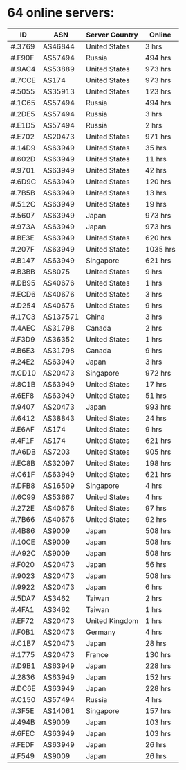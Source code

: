 # 64 online servers:

| ID | ASN | Server Country | Online |
| ------ | ------ | ------ | ------ |
| #.3769 | AS46844 | United States | 3 hrs |
| #.F90F | AS57494 | Russia | 494 hrs |
| #.9AC4 | AS53889 | United States | 973 hrs |
| #.7CCE | AS174 | United States | 973 hrs |
| #.5055 | AS35913 | United States | 123 hrs |
| #.1C65 | AS57494 | Russia | 494 hrs |
| #.2DE5 | AS57494 | Russia | 3 hrs |
| #.E1D5 | AS57494 | Russia | 2 hrs |
| #.E702 | AS20473 | United States | 971 hrs |
| #.14D9 | AS63949 | United States | 35 hrs |
| #.602D | AS63949 | United States | 11 hrs |
| #.9701 | AS63949 | United States | 42 hrs |
| #.6D9C | AS63949 | United States | 120 hrs |
| #.7B5B | AS63949 | United States | 13 hrs |
| #.512C | AS63949 | United States | 19 hrs |
| #.5607 | AS63949 | Japan | 973 hrs |
| #.973A | AS63949 | Japan | 973 hrs |
| #.BE3E | AS63949 | United States | 620 hrs |
| #.207F | AS63949 | United States | 1035 hrs |
| #.B147 | AS63949 | Singapore | 621 hrs |
| #.B3BB | AS8075 | United States | 9 hrs |
| #.DB95 | AS40676 | United States | 1 hrs |
| #.ECD6 | AS40676 | United States | 3 hrs |
| #.D254 | AS40676 | United States | 9 hrs |
| #.17C3 | AS137571 | China | 3 hrs |
| #.4AEC | AS31798 | Canada | 2 hrs |
| #.F3D9 | AS36352 | United States | 1 hrs |
| #.B6E3 | AS31798 | Canada | 9 hrs |
| #.24E2 | AS63949 | Japan | 3 hrs |
| #.CD10 | AS20473 | Singapore | 972 hrs |
| #.8C1B | AS63949 | United States | 17 hrs |
| #.6EF8 | AS63949 | United States | 51 hrs |
| #.9407 | AS20473 | Japan | 993 hrs |
| #.6412 | AS38843 | United States | 24 hrs |
| #.E6AF | AS174 | United States | 9 hrs |
| #.4F1F | AS174 | United States | 621 hrs |
| #.A6DB | AS7203 | United States | 905 hrs |
| #.EC8B | AS32097 | United States | 198 hrs |
| #.C61F | AS63949 | United States | 621 hrs |
| #.DFB8 | AS16509 | Singapore | 4 hrs |
| #.6C99 | AS53667 | United States | 4 hrs |
| #.272E | AS40676 | United States | 97 hrs |
| #.7B66 | AS40676 | United States | 92 hrs |
| #.4B86 | AS9009 | Japan | 508 hrs |
| #.10CE | AS9009 | Japan | 508 hrs |
| #.A92C | AS9009 | Japan | 508 hrs |
| #.F020 | AS20473 | Japan | 56 hrs |
| #.9023 | AS20473 | Japan | 508 hrs |
| #.9922 | AS20473 | Japan | 6 hrs |
| #.5DA7 | AS3462 | Taiwan | 2 hrs |
| #.4FA1 | AS3462 | Taiwan | 1 hrs |
| #.EF72 | AS20473 | United Kingdom | 1 hrs |
| #.F0B1 | AS20473 | Germany | 4 hrs |
| #.C1B7 | AS20473 | Japan | 28 hrs |
| #.1775 | AS20473 | France | 130 hrs |
| #.D9B1 | AS63949 | Japan | 228 hrs |
| #.2836 | AS63949 | Japan | 152 hrs |
| #.DC6E | AS63949 | Japan | 228 hrs |
| #.C150 | AS57494 | Russia | 4 hrs |
| #.3F5E | AS14061 | Singapore | 157 hrs |
| #.494B | AS9009 | Japan | 103 hrs |
| #.6FEC | AS63949 | Japan | 103 hrs |
| #.FEDF | AS63949 | Japan | 26 hrs |
| #.F549 | AS9009 | Japan | 26 hrs |

